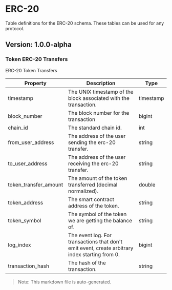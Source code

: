 # ERC-20

Table definitions for the ERC-20 schema. These tables can be used for any protocol.

## Version: 1.0.0-alpha

### Token ERC-20 Transfers

ERC-20 Token Transfers

| Property                | Description                                               | Type   |
|-------------------------|-----------------------------------------------------------|--------|
| timestamp                | The UNIX timestamp of the block associated with the transaction. | timestamp |
| block_number             | The block number for the transaction                      | bigint |
| chain_id                 | The standard chain id.                                    | int |
| from_user_address        | The address of the user sending the erc-20 transfer.      | string |
| to_user_address          | The address of the user receiving the erc-20 transfer.    | string |
| token_transfer_amount    | The amount of the token transferred (decimal normalized). | double |
| token_address            | The smart contract address of the token.                  | string |
| token_symbol             | The symbol of the token we are getting the balance of.    | string |
| log_index                | The event log. For transactions that don't emit event, create arbitrary index starting from 0. | bigint |
| transaction_hash         | The hash of the transaction.                              | string |

> Note: This markdown file is auto-generated.
